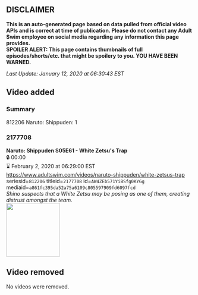 ## DISCLAIMER
**This is an auto-generated page based on data pulled from official video APIs and is correct at time of publication. Please do not contact any Adult Swim employee on social media regarding any information this page provides.**  
**SPOILER ALERT: This page contains thumbnails of full episodes/shorts/etc. that might be spoilery to you. YOU HAVE BEEN WARNED.**  

_Last Update: January 12, 2020 at 06:30:43 EST_
## Video added
### Summary
812206 Naruto: Shippuden: 1  
### 2177708
**Naruto: Shippuden S05E61 - White Zetsu's Trap**  
 🔒 00:00  
⌛ February 2, 2020 at 06:29:00 EST  
https://www.adultswim.com/videos/naruto-shippuden/white-zetsus-trap  
seriesid=`812206` titleid=`2177708` id=`AW4ZEb571YiBSfg0KYGg` mediaid=`a861fc395da52a75a6109c805597909fd6097fcd`  
_Shino suspects that a White Zetsu may be posing as one of them, creating distrust amongst the team._  
<a href="https://media.cdn.adultswim.com/uploads/20191029/thumbnails/2_1910291550180-narutoshippuden_279.jpg"><img src="https://media.cdn.adultswim.com/uploads/20191029/thumbnails/2_1910291550180-narutoshippuden_279.jpg" height="144px" /></a>
## Video removed
No videos were removed.  
